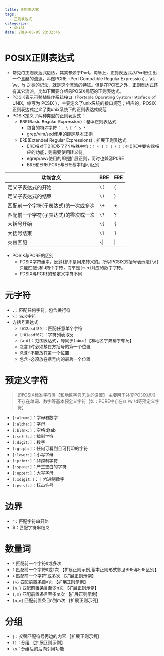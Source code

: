 ```yaml
---
title: 正则表达式
tags:
  - 正则表达式
categories:
  - skill
date: 2019-08-05 23:32:46
---
```


# POSIX正则表达式
* 常见的正则表达式记法，其实都源于Perl。实际上，正则表达式从Perl衍生出一个显赫的流派，叫做PCRE（Perl Compatible Regular Expression），\d、\w、\s 之类的记法，就是这个流派的特征。但是在PCRE之外，正则表达式还有其它流派，比如下面要介绍的POSIX规范的正则表达式。
* POSIX表示可移植操作系统接口（Portable Operating System Interface of UNIX，缩写为 POSIX ），主要定义了unix系统的接口规范；相应的，POSIX正则表达式定义了类unix系统下的正则表达式规范
* POSIX定义了两种类型的正则表达式：
    - BRE(Basic Regular Expression)：基本正则表达式
        + 包含的特殊字符：`. \ [ ^ $ *`
        + grep/vim/sed使用的即是基本正则
    - ERE(Extended Regular Expressions)：扩展正则表达式
        + ERE相对于BRE多了7个特殊字符：`? + { } | ( )`；在BRE中要实现相应的功能，则需要使用转义符。
        + egrep/awk使用的即是扩展正则，同时也兼容PCRE
        + BRE和ERE(PCRE与ERE基本相同)区别

|               功能含义               | BRE  | ERE |
|--------------------------------------|------|-----|
| 定义子表达式的开始                   | `\(` | (   |
| 定义子表达式的结束                   | `\)` | )   |
| 匹配前一个字符(子表达式)的一次或多次 | `\+` | +   |
| 匹配前一个字符(子表达式)的零次或一次 | `\?` | ?   |
| 大括号开始                           | `\{` | `{` |
| 大括号结束                           | `\}` | `}` |
| 交替匹配                             | `\`&#124; | &#124;   |

* POSIX与PCRE的区别
    - POSIX字符组中，反斜线\不是用来转义的。所以POSIX方括号表示法`[\d]`只能匹配`\`和d两个字符，而不是`[0-9]`对应的数字字符。
    - POSIX与PCRE的预定义字符不同

# 元字符
* `.`：匹配任何字符，包含换行符
* `\`：转义字符
* 方括号表达式
    - `[012asdf89]`：匹配任意单个字符
    - `[^01asdf67]`：字符列表取反
    - `[a-d]`：范围表达式，等同于`[abcd]`【和地区字典排序有关】
    - 包含`]`时必须放在方括号的第一个位置
    - 包含`^`不能放在第一个位置
    - 包含`-`必须放在括号内的最后一个位置

# 预定义字符
>即POSIX标准字符类【和地区字典无关的设置】
>主要用于补充POSIX标准不存在单词、数字等基本预定义字符【如：PCRE中存在\s \w \d等预定义字符】

* `[:alnum:]`：字母和数字
* `[:alpha:]`：字母
* `[:blank:]`：空格或tab
* `[:cntrl:]`：控制字符
* `[:digit:]`：数字
* `[:graph:]`：任何可看到且可打印的字符
* `[:lower:]`：小写字母
* `[:print:]`：非控制字符
* `[:space:]`：产生空白的字符
* `[:upper:]`：大写字母
* `[:xdigit:]`：十六进制数字
* `[:punct:]`：标点符号

# 边界
* ^：匹配字符串开始
* $：匹配字符串结束

# 数量词
* `*` 匹配前一个字符0或多次
* `?` 匹配前一个字符0或1次      【扩展正则示例,基本正则形式参见BRE与ERE区别】
* `+` 匹配前一个字符1或多次   【扩展正则示例】
* `{n}`  匹配前置条目n次            【扩展正则示例】
* `{n,}` 匹配前置条目至少n次   【扩展正则示例】
* `{,m}` 匹配前置条目至多m次   【扩展正则示例】
* `{n,m}` 匹配前置条目n到m次   【扩展正则示例】

# 分组
* `|`：交替匹配符号两边的内容    【扩展正则示例】
* `()`：分组                                        【扩展正则示例】
* `\n`：分组后的后向引用功能
